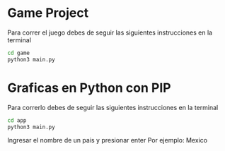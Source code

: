 # Game Project

Para correr el juego debes de seguir las siguientes instrucciones en la terminal

```sh
cd game
python3 main.py
```

# Graficas en Python con PIP

Para correrlo debes de seguir las siguientes instrucciones en la terminal
```sh
cd app
python3 main.py
```
Ingresar el nombre de un pais y presionar enter
Por ejemplo: Mexico
